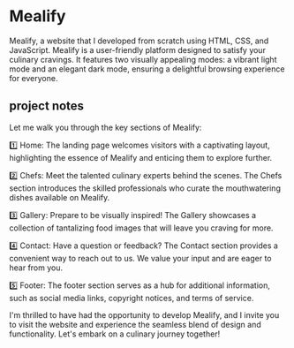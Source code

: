 # Mealify
Mealify, a website that I developed from scratch using HTML, CSS, and JavaScript. Mealify is a user-friendly platform designed to satisfy your culinary cravings. It features two visually appealing modes: a vibrant light mode and an elegant dark mode, ensuring a delightful browsing experience for everyone.

## project notes
Let me walk you through the key sections of Mealify:

1️⃣ Home: The landing page welcomes visitors with a captivating layout, highlighting the essence of Mealify and enticing them to explore further.

2️⃣ Chefs: Meet the talented culinary experts behind the scenes. The Chefs section introduces the skilled professionals who curate the mouthwatering dishes available on Mealify.

3️⃣ Gallery: Prepare to be visually inspired! The Gallery showcases a collection of tantalizing food images that will leave you craving for more.

4️⃣ Contact: Have a question or feedback? The Contact section provides a convenient way to reach out to us. We value your input and are eager to hear from you.

5️⃣ Footer: The footer section serves as a hub for additional information, such as social media links, copyright notices, and terms of service.


I'm thrilled to have had the opportunity to develop Mealify, and I invite you to visit the website and experience the seamless blend of design and functionality. Let's embark on a culinary journey together!

